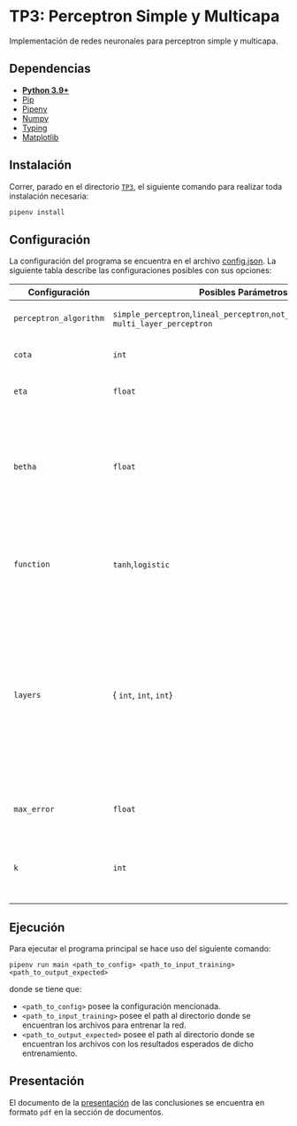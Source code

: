 # TP3: Perceptron Simple y Multicapa

Implementación de redes neuronales para perceptron simple y multicapa.

## Dependencias

* **[Python 3.9+](https://www.python.org/downloads/)**
* [Pip](https://pip.pypa.io/en/stable/installation/)
* [Pipenv](https://pipenv.pypa.io/en/latest/)
* [Numpy](https://numpy.org/install/)
* [Typing](https://pypi.org/project/typing/)
* [Matplotlib](https://pypi.org/project/matplotlib/)

## Instalación

Correr, parado en el directorio [`TP3`](/TP3), el siguiente comando para realizar toda instalación necesaria:

```sh
pipenv install
```

## Configuración

La configuración del programa se encuentra en el archivo [config.json](/TP3/resources/config_ej1.json). La siguiente tabla
describe las configuraciones posibles con sus opciones:

| Configuración          | Posibles Parámetros                                                                        | Descripción                                                                                                                                                                              | 
|------------------------|--------------------------------------------------------------------------------------------|------------------------------------------------------------------------------------------------------------------------------------------------------------------------------------------|
| `perceptron_algorithm` | `simple_perceptron`,`lineal_perceptron`,`not_linear_perceptron`,y `multi_layer_perceptron` | Algoritmo de perceptron a utilizar.                                                                                                                                                      |
| `cota`                 | `int`                                                                                      | Cantidad de iteraciones máximas                                                                                                                                                          |
| `eta`                  | `float`                                                                                    | Factor para modificar W (η).                                                                                                                                                             |
| `betha`                | `float`                                                                                    | Valor por el cual se multiplica parámetro de función sigmoidea. Solo sirve para perceptron no lineal.                                                                                    |
| `function`             | `tanh`,`logistic`                                                                          | Función `g()` a utilizar en estado activación para el perceptrón no lineal.                                                                                                              |
| `layers`               | { `int`, `int`, `int`}                                                                     | Cantidad de capas de perceptron multicapa, el primer parametro representa las capas de entrada, el sefundo la cantidad de capas ocultas y el último la cantidad de parametros de salida. |
 | `max_error`            | `float`                                                                                    | Condición de corte de error máximo al que puede llegar.                                                                                                                                  |
| `k`                    | `int`                                                                                      | Cantidad de partes a usar aleatoriamente en validación cruzada por k-partes.                                                                                                             |

## Ejecución

Para ejecutar el programa principal se hace uso del siguiente comando:

```shell
pipenv run main <path_to_config> <path_to_input_training> <path_to_output_expected>
```

donde se tiene que:

* `<path_to_config>` posee la configuración mencionada.
* `<path_to_input_training>` posee el path al directorio donde se encuentran los archivos para entrenar la red.
* `<path_to_output_expected>` posee el path al directorio donde se encuentran los archivos con los resultados esperados
  de dicho entrenamiento.

## Presentación

El documento de la [presentación](/TP3/docs/TP3-Presentación-Grupo7.pdf) de las conclusiones se encuentra en
formato `pdf` en la sección de documentos.